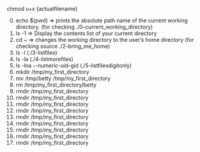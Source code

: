 chmod u+x {actualfilename}

0) echo $(pwd) =>  prints the absolute path name of the current working directory. (for checking ./0-current_working_directory)
1) ls -1 => Display the contents list of your current directory
2) cd ~ => changes the working directory to the user’s home directory (for checking source ./2-bring_me_home)
3) ls -l  (./3-listfiles)
4) ls -la (./4-listmorefiles)
5) ls -lna --numeric-uid-gid (./5-listfilesdigitonly)
6) mkdir /tmp/my_first_directory
7) mv /tmp/betty /tmp/my_first_directory
8) rm /tmp/my_first_directory/betty
9) rmdir /tmp/my_first_directory
9) rmdir /tmp/my_first_directory
9) rmdir /tmp/my_first_directory
9) rmdir /tmp/my_first_directory
9) rmdir /tmp/my_first_directory
9) rmdir /tmp/my_first_directory
9) rmdir /tmp/my_first_directory
9) rmdir /tmp/my_first_directory
9) rmdir /tmp/my_first_directory

